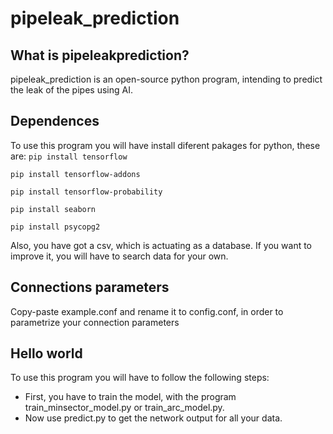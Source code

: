 # pipeleak_prediction

## What is pipeleakprediction?
pipeleak_prediction is an open-source python program, intending to predict the leak of the pipes using AI.

## Dependences
To use this program you will have install diferent pakages for python, these are:
`pip install tensorflow`

`pip install tensorflow-addons`

`pip install tensorflow-probability`

`pip install seaborn`

`pip install psycopg2`

Also, you have got a csv, which is actuating as a database.
 If you want to improve it, you will have to search data for your own.

## Connections parameters
Copy-paste example.conf and rename it to config.conf, in order to parametrize your connection parameters

## Hello world
To use this program you will have to follow the following steps:
- First, you have to train the model, with the program train_minsector_model.py or train_arc_model.py.
- Now use predict.py to get the network output for all your data.
